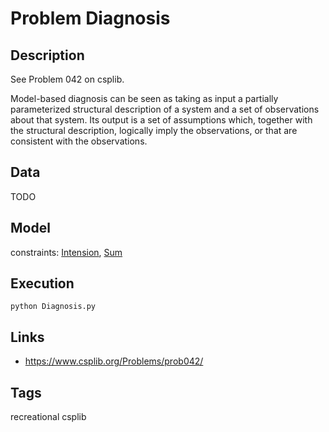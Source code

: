 # Problem Diagnosis
## Description
See Problem 042 on csplib.

Model-based diagnosis can be seen as taking as input a partially parameterized structural description of a system and a set of observations about that system. Its output is a set of assumptions which, together with the structural description, logically imply the observations, or that are consistent with the observations.

## Data
TODO

## Model

  constraints: [Intension](http://pycsp.org/documentation/constraints/Intension), [Sum](http://pycsp.org/documentation/constraints/Sum)

## Execution
```
python Diagnosis.py
```

## Links
 - https://www.csplib.org/Problems/prob042/

## Tags
recreational csplib
